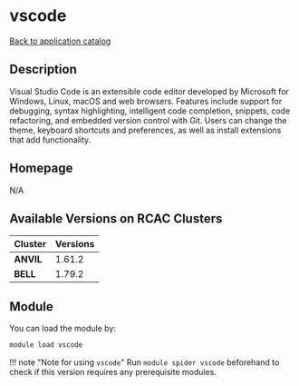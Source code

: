# vscode

[Back to application catalog](../app_catalog.md)

## Description

Visual Studio Code is an extensible code editor developed by Microsoft for Windows, Linux, macOS and web browsers. Features include support for debugging, syntax highlighting, intelligent code completion, snippets, code refactoring, and embedded version control with Git. Users can change the theme, keyboard shortcuts and preferences, as well as install extensions that add functionality.

## Homepage

N/A

## Available Versions on RCAC Clusters

|Cluster|Versions|
|---|---|
**ANVIL**|1.61.2
**BELL**|1.79.2

## Module

You can load the module by:

```bash
module load vscode
```

!!! note "Note for using `vscode`"
    Run `module spider vscode` beforehand to check if this version requires any prerequisite modules.
